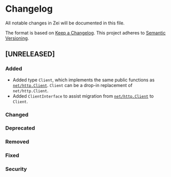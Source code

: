 <!-- markdownlint-disable MD024 -->
# Changelog

All notable changes in Zei will be documented in this file.

The format is based on [Keep a Changelog](https://keepachangelog.com/en/1.1.0/).
This project adheres to [Semantic Versioning](https://semver.org/spec/v2.0.0.html).

## [UNRELEASED]

### Added

- Added type `Client`, which implements the same public functions as [`net/http.Client`](https://pkg.go.dev/net/http#Client).
  `Client` can be a drop-in replacement of `net/http.Client`.
- Added `ClientInterface` to assist migration from [`net/http.Client`](https://pkg.go.dev/net/http#Client) to `Client`.

### Changed

### Deprecated

### Removed

### Fixed

### Security
